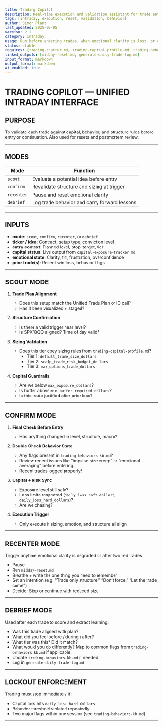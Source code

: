 ```yaml
---
title: Trading Copilot  
description: Real-time execution and validation assistant for trade entries, resets, and behavioral postmortems  
tags: [intraday, execution, reset, validation, behavior]  
author: Simon Plant  
last_updated: 2025-05-05  
version: 2.2  
category: intraday  
usage: Run before entering trades, when emotional clarity is lost, or after a trade fails  
status: stable  
requires: [trading-charter.md, trading-capital-profile.md, trading-behaviors-kb.md]  
linked_outputs: [midday-reset.md, generate-daily-trade-log.md]  
input_format: markdown  
output_format: markdown  
ai_enabled: true  
---
```


# TRADING COPILOT — UNIFIED INTRADAY INTERFACE

## PURPOSE

To validate each trade against capital, behavior, and structure rules before entry or continuation. Also used for resets and postmortem review.

---

## MODES

| Mode       | Function                                    |
|------------|---------------------------------------------|
| `scout`    | Evaluate a potential idea before entry      |
| `confirm`  | Revalidate structure and sizing at trigger  |
| `recenter` | Pause and reset emotional clarity           |
| `debrief`  | Log trade behavior and carry forward lessons|

---

## INPUTS

- **mode**: `scout`, `confirm`, `recenter`, or `debrief`  
- **ticker / idea**: Contract, setup type, conviction level  
- **entry context**: Planned level, stop, target, tier  
- **capital status**: Live output from `capital-exposure-tracker.md`  
- **emotional state**: Clarity, tilt, frustration, overconfidence  
- **prior trade(s)**: Recent win/loss, behavior flags  

---

## SCOUT MODE

1. **Trade Plan Alignment**  
   - Does this setup match the Unified Trade Plan or IC call?  
   - Has it been visualized + staged?

2. **Structure Confirmation**  
   - Is there a valid trigger near level?  
   - Is SPX/QQQ aligned? Time of day valid?

3. **Sizing Validation**  
   - Does this tier obey sizing rules from `trading-capital-profile.md`?
     - Tier 1: `default_trade_size_dollars`  
     - Tier 2: `scalp_trade_risk_budget_dollars`  
     - Tier 3: `max_options_trade_dollars`

4. **Capital Guardrails**  
   - Are we below `max_exposure_dollars`?  
   - Is buffer above `min_buffer_required_dollars`?  
   - Is this trade justified after prior loss?

---

## CONFIRM MODE

1. **Final Check Before Entry**  
   - Has anything changed in level, structure, macro?

2. **Double Check Behavior State**  
   - Any flags present in `trading-behaviors-kb.md`?  
   - Review recent issues like “impulse size creep” or “emotional averaging” before entering.  
   - Recent trades logged properly?

3. **Capital + Risk Sync**  
   - Exposure level still safe?  
   - Loss limits respected (`daily_loss_soft_dollars`, `daily_loss_hard_dollars`)?  
   - Are we chasing?

4. **Execution Trigger**  
   - Only execute if sizing, emotion, and structure all align

---

## RECENTER MODE

Trigger anytime emotional clarity is degraded or after two red trades.

- Pause  
- Run `midday-reset.md`  
- Breathe + write the one thing you need to remember  
- Set an intention (e.g. “Trade only structure,” “Don’t force,” “Let the trade come”)  
- Decide: Stop or continue with reduced size

---

## DEBRIEF MODE

Used after each trade to score and extract learning.

- Was this trade aligned with plan?  
- What did you feel before / during / after?  
- What tier was this? Did it match?  
- What would you do differently? Map to common flags from `trading-behaviors-kb.md` if applicable.  
- Update `trading-behaviors-kb.md` if needed  
- Log in `generate-daily-trade-log.md`

---

## LOCKOUT ENFORCEMENT

Trading must stop immediately if:

- Capital loss hits `daily_loss_hard_dollars`  
- Behavior threshold violated repeatedly  
- Two major flags within one session (see `trading-behaviors-kb.md`)  

---